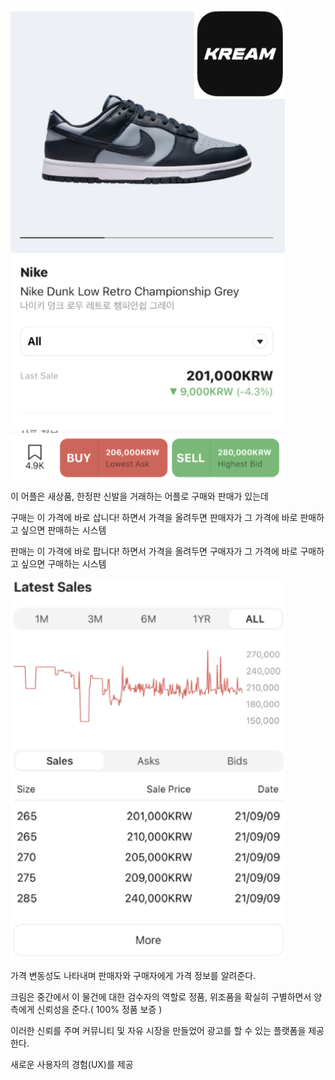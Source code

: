 ![image-20210909231328857](../images/image-20210909231328857.png)

이 어플은 새상품, 한정판 신발을 거래하는 어플로 구매와 판매가 있는데

구매는 이 가격에 바로 삽니다! 하면서 가격을 올려두면 판매자가 그 가격에 바로 판매하고 싶으면 판매하는 시스템

판매는 이 가격에 바로 팝니다! 하면서 가격을 올려두면 구매자가 그 가격에 바로 구매하고 싶으면 구매하는 시스템

![image-20210909231609976](../images/image-20210909231609976.png)

가격 변동성도 나타내며 판매자와 구매자에게 가격 정보를 알려준다.

크림은 중간에서 이 물건에 대한 검수자의 역할로 정품, 위조품을 확실히 구별하면서 양측에게 신뢰성을 준다.( 100% 정품 보증 )

이러한 신뢰를 주며 커뮤니티 및 자유 시장을 만들었어 광고를 할 수 있는 플랫폼을 제공한다.

새로운 사용자의 경험(UX)를 제공
